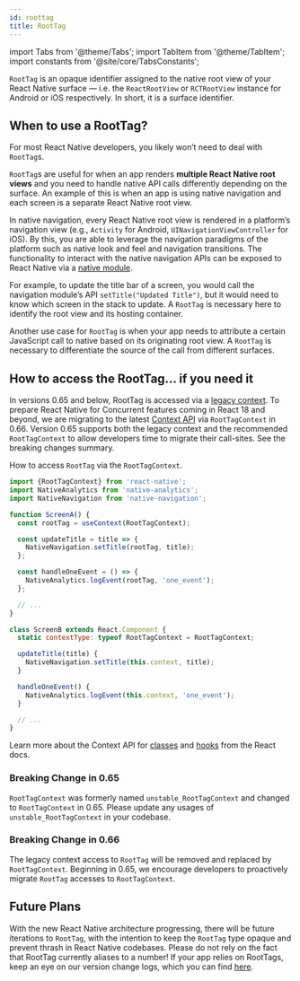 ```yaml
---
id: roottag
title: RootTag
---
```


import Tabs from '@theme/Tabs'; import TabItem from '@theme/TabItem'; import constants from '@site/core/TabsConstants';

`RootTag` is an opaque identifier assigned to the native root view of your React Native surface — i.e. the `ReactRootView` or `RCTRootView` instance for Android or iOS respectively. In short, it is a surface identifier.

## When to use a RootTag?

For most React Native developers, you likely won’t need to deal with `RootTag`s.

`RootTag`s are useful for when an app renders **multiple React Native root views** and you need to handle native API calls differently depending on the surface. An example of this is when an app is using native navigation and each screen is a separate React Native root view.

In native navigation, every React Native root view is rendered in a platform’s navigation view (e.g., `Activity` for Android, `UINavigationViewController` for iOS). By this, you are able to leverage the navigation paradigms of the platform such as native look and feel and navigation transitions. The functionality to interact with the native navigation APIs can be exposed to React Native via a [native module](https://reactnative.dev/docs/next/native-modules-intro).

For example, to update the title bar of a screen, you would call the navigation module’s API `setTitle("Updated Title")`, but it would need to know which screen in the stack to update. A `RootTag` is necessary here to identify the root view and its hosting container.

Another use case for `RootTag` is when your app needs to attribute a certain JavaScript call to native based on its originating root view. A `RootTag` is necessary to differentiate the source of the call from different surfaces.

## How to access the RootTag... if you need it

In versions 0.65 and below, RootTag is accessed via a [legacy context](https://github.com/facebook/react-native/blob/v0.64.1/Libraries/ReactNative/AppContainer.js#L56). To prepare React Native for Concurrent features coming in React 18 and beyond, we are migrating to the latest [Context API](https://reactjs.org/docs/context.html#api) via `RootTagContext` in 0.66. Version 0.65 supports both the legacy context and the recommended `RootTagContext` to allow developers time to migrate their call-sites. See the breaking changes summary.

How to access `RootTag` via the `RootTagContext`.

```js
import {RootTagContext} from 'react-native';
import NativeAnalytics from 'native-analytics';
import NativeNavigation from 'native-navigation';

function ScreenA() {
  const rootTag = useContext(RootTagContext);

  const updateTitle = title => {
    NativeNavigation.setTitle(rootTag, title);
  };

  const handleOneEvent = () => {
    NativeAnalytics.logEvent(rootTag, 'one_event');
  };

  // ...
}

class ScreenB extends React.Component {
  static contextType: typeof RootTagContext = RootTagContext;

  updateTitle(title) {
    NativeNavigation.setTitle(this.context, title);
  }

  handleOneEvent() {
    NativeAnalytics.logEvent(this.context, 'one_event');
  }

  // ...
}
```

Learn more about the Context API for [classes](https://reactjs.org/docs/context.html#classcontexttype) and [hooks](https://reactjs.org/docs/hooks-reference.html#usecontext) from the React docs.

### Breaking Change in 0.65

`RootTagContext` was formerly named `unstable_RootTagContext` and changed to `RootTagContext` in 0.65. Please update any usages of `unstable_RootTagContext` in your codebase.

### Breaking Change in 0.66

The legacy context access to `RootTag` will be removed and replaced by `RootTagContext`. Beginning in 0.65, we encourage developers to proactively migrate `RootTag` accesses to `RootTagContext`.

## Future Plans

With the new React Native architecture progressing, there will be future iterations to `RootTag`, with the intention to keep the `RootTag` type opaque and prevent thrash in React Native codebases. Please do not rely on the fact that RootTag currently aliases to a number! If your app relies on RootTags, keep an eye on our version change logs, which you can find [here](https://github.com/facebook/react-native/blob/0.68-stable/CHANGELOG.md).
